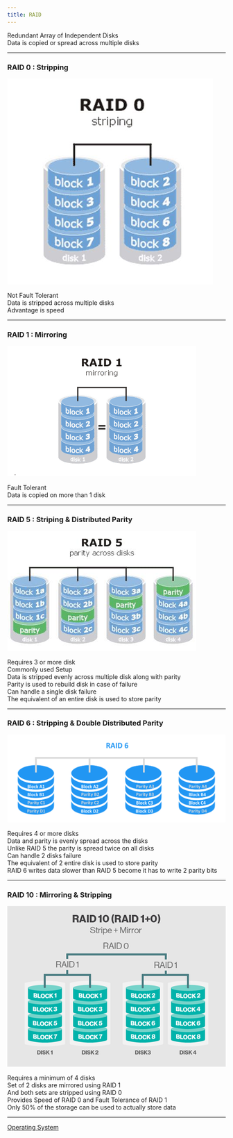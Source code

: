 ```yaml
---
title: RAID
---
```


Redundant Array of Independent Disks  
Data is copied or spread across multiple disks

---

### RAID 0 : Stripping

![RAID 0|300](images/raid_0.jpg)

Not Fault Tolerant  
Data is stripped across multiple disks  
Advantage is speed

---

### RAID 1 : Mirroring

![RAID 1|400](images/raid_1.gif)

Fault Tolerant  
Data is copied on more than 1 disk

---

### RAID 5 : Striping & Distributed Parity

![RAID 5|480](images/raid_5.jpg)

Requires 3 or more disk  
Commonly used Setup  
Data is stripped evenly across multiple disk along with parity  
Parity is used to rebuild disk in case of failure  
Can handle a single disk failure  
The equivalent of an entire disk is used to store parity

---

### RAID 6 : Stripping & Double Distributed Parity

![RAID 6|620](images/raid_6.png)

Requires 4 or more disks  
Data and parity is evenly spread across the disks  
Unlike RAID 5 the parity is spread twice on all disks  
Can handle 2 disks failure  
The equivalent of 2 entire disk is used to store parity  
RAID 6 writes data slower than RAID 5 become it has to write 2 parity bits

---

### RAID 10 : Mirroring & Stripping

![RAID 10|520](images/raid_10.png)

Requires a minimum of 4 disks  
Set of 2 disks are mirrored using RAID 1  
And both sets are stripped using RAID 0  
Provides Speed of RAID 0 and Fault Tolerance of RAID 1  
Only 50% of the storage can be used to actually store data

---

[Operating System](../Operating%20System.md)